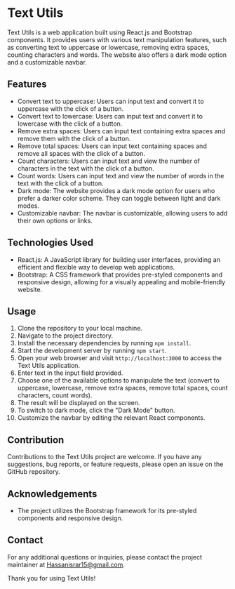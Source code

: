 # Text Utils

Text Utils is a web application built using React.js and Bootstrap components. It provides users with various text manipulation features, such as converting text to uppercase or lowercase, removing extra spaces, counting characters and words. The website also offers a dark mode option and a customizable navbar.

## Features

- Convert text to uppercase: Users can input text and convert it to uppercase with the click of a button.
- Convert text to lowercase: Users can input text and convert it to lowercase with the click of a button.
- Remove extra spaces: Users can input text containing extra spaces and remove them with the click of a button.
- Remove total spaces: Users can input text containing spaces and remove all spaces with the click of a button.
- Count characters: Users can input text and view the number of characters in the text with the click of a button.
- Count words: Users can input text and view the number of words in the text with the click of a button.
- Dark mode: The website provides a dark mode option for users who prefer a darker color scheme. They can toggle between light and dark modes.
- Customizable navbar: The navbar is customizable, allowing users to add their own options or links.

## Technologies Used

- React.js: A JavaScript library for building user interfaces, providing an efficient and flexible way to develop web applications.
- Bootstrap: A CSS framework that provides pre-styled components and responsive design, allowing for a visually appealing and mobile-friendly website.

## Usage

1. Clone the repository to your local machine.
2. Navigate to the project directory.
3. Install the necessary dependencies by running `npm install`.
4. Start the development server by running `npm start`.
5. Open your web browser and visit `http://localhost:3000` to access the Text Utils application.
6. Enter text in the input field provided.
7. Choose one of the available options to manipulate the text (convert to uppercase, lowercase, remove extra spaces, remove total spaces, count characters, count words).
8. The result will be displayed on the screen.
9. To switch to dark mode, click the "Dark Mode" button.
10. Customize the navbar by editing the relevant React components.

## Contribution

Contributions to the Text Utils project are welcome. If you have any suggestions, bug reports, or feature requests, please open an issue on the GitHub repository.

## Acknowledgements

- The project utilizes the Bootstrap framework for its pre-styled components and responsive design.

## Contact

For any additional questions or inquiries, please contact the project maintainer at [Hassanisrar15@gmail.com](mailto:Hassanisrar15@gmail.com).

Thank you for using Text Utils!
